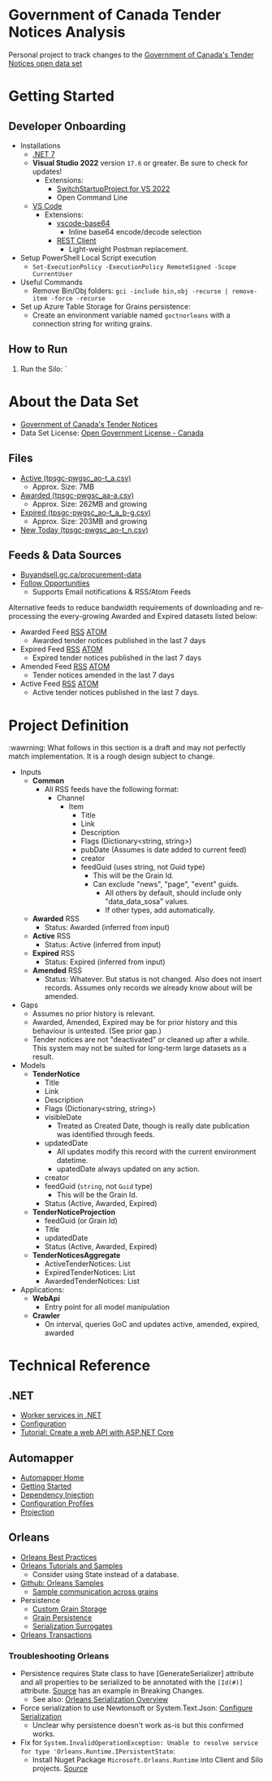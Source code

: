 # Government of Canada Tender Notices Analysis

Personal project to track changes to the [Government of Canada's Tender Notices open data set](https://open.canada.ca/data/en/dataset/ffd38960-1853-4c19-ba26-e50bea2cb2d5)

# Getting Started

## Developer Onboarding

* Installations
  * [.NET 7](https://dotnet.microsoft.com/en-us/download/dotnet/7.0)
  * **Visual Studio 2022** version `17.6` or greater. Be sure to check for updates!
    * Extensions:
      * [SwitchStartupProject for VS 2022](https://marketplace.visualstudio.com/items?itemName=vs-publisher-141975.SwitchStartupProjectForVS2022)
      * Open Command Line
  * [VS Code](https://code.visualstudio.com/Download)
    * Extensions:
      * [vscode-base64](https://marketplace.visualstudio.com/items?itemName=adamhartford.vscode-base64)
        * Inline base64 encode/decode selection
      * [REST Client](https://marketplace.visualstudio.com/items?itemName=humao.rest-client)
        * Light-weight Postman replacement.
* Setup PowerShell Local Script execution
  * `Set-ExecutionPolicy -ExecutionPolicy RemoteSigned -Scope CurrentUser`
* Useful Commands
  * Remove Bin/Obj folders: `gci -include bin,obj -recurse | remove-item -force -recurse`
* Set up Azure Table Storage for Grains persistence:
  * Create an environment variable named `goctnorleans` with a connection string for writing grains.

## How to Run

1. Run the Silo: `

# About the Data Set

* [Government of Canada's Tender Notices](https://open.canada.ca/data/en/dataset/ffd38960-1853-4c19-ba26-e50bea2cb2d5)
* Data Set License: [Open Government License - Canada](https://open.canada.ca/en/open-government-licence-canada)

## Files

* [Active (tpsgc-pwgsc_ao-t_a.csv)](https://buyandsell.gc.ca/procurement-data/csv/tender/active)
  * Approx. Size: 7MB
* [Awarded (tpsgc-pwgsc_aa-a.csv)](https://buyandsell.gc.ca/procurement-data/csv/award/all)
  * Approx. Size: 262MB and growing
* [Expired (tpsgc-pwgsc_ao-t_a_b-g.csv)](https://buyandsell.gc.ca/procurement-data/csv/tender/expired)
  * Approx. Size: 203MB and growing
* [New Today (tpsgc-pwgsc_ao-t_n.csv)](https://buyandsell.gc.ca/procurement-data/csv/tender/new-today)

## Feeds & Data Sources

* [Buyandsell.gc.ca/procurement-data](https://buyandsell.gc.ca/procurement-data/)
* [Follow Opportunities](https://buyandsell.gc.ca/procurement-data/tenders/follow-opportunities)
  * Supports Email notifications & RSS/Atom Feeds

Alternative feeds to reduce bandwidth requirements of downloading and re-processing the every-growing Awarded and Expired datasets listed below:

* Awarded Feed [RSS](https://buyandsell.gc.ca/procurement-data/feed?dds_facet_date_published=NOW/DAY-7DAYS%20TO%20NOW/DAY%2B86399999MILLISECONDS&sm_facet_procurement_data=data_data_tender_award&ss_language=en&rss_atom_title=%7B%22sm_facet_procurement_data%22%3A%5B%22data_data_tender_award%22%5D%2C%22dds_facet_date_published%22%3A%5B%22dds_facet_date_published_7day%22%5D%7D) [ATOM](https://buyandsell.gc.ca/procurement-data/feed/atom?dds_facet_date_published=NOW/DAY-7DAYS%20TO%20NOW/DAY%2B86399999MILLISECONDS&sm_facet_procurement_data=data_data_tender_award&ss_language=en&rss_atom_title=%7B%22sm_facet_procurement_data%22%3A%5B%22data_data_tender_award%22%5D%2C%22dds_facet_date_published%22%3A%5B%22dds_facet_date_published_7day%22%5D%7D)
  * Awarded tender notices published in the last 7 days
* Expired Feed [RSS](https://buyandsell.gc.ca/procurement-data/feed?dds_facet_date_published=NOW/DAY-7DAYS%20TO%20NOW/DAY%2B86399999MILLISECONDS&ss_publishing_status=SDS-SS-006&sm_facet_procurement_data=%28tender_notice%20AND%20data_data_tender_notice%29&ss_language=en&rss_atom_title=%7B%22sm_facet_procurement_data%22%3A%5B%22tender_notice%22%2C%22data_data_tender_notice%22%5D%2C%22ss_publishing_status%22%3A%5B%22SDS-SS-006%22%5D%2C%22dds_facet_date_published%22%3A%5B%22dds_facet_date_published_7day%22%5D%7D) [ATOM](https://buyandsell.gc.ca/procurement-data/feed/atom?dds_facet_date_published=NOW/DAY-7DAYS%20TO%20NOW/DAY%2B86399999MILLISECONDS&ss_publishing_status=SDS-SS-006&sm_facet_procurement_data=%28tender_notice%20AND%20data_data_tender_notice%29&ss_language=en&rss_atom_title=%7B%22sm_facet_procurement_data%22%3A%5B%22tender_notice%22%2C%22data_data_tender_notice%22%5D%2C%22ss_publishing_status%22%3A%5B%22SDS-SS-006%22%5D%2C%22dds_facet_date_published%22%3A%5B%22dds_facet_date_published_7day%22%5D%7D)
  * Expired tender notices published in the last 7 days
* Amended Feed [RSS](https://buyandsell.gc.ca/procurement-data/feed?dds_facet_date_amended=NOW/DAY-7DAYS%20TO%20NOW/DAY%2B86399999MILLISECONDS&sm_facet_procurement_data=%28tender_notice%20AND%20data_data_tender_notice%29&ss_language=en&rss_atom_title=%7B%22sm_facet_procurement_data%22%3A%5B%22tender_notice%22%2C%22data_data_tender_notice%22%5D%2C%22dds_facet_date_amended%22%3A%5B%22dds_facet_date_amended_7day%22%5D%7D) [ATOM](https://buyandsell.gc.ca/procurement-data/feed/atom?dds_facet_date_amended=NOW/DAY-7DAYS%20TO%20NOW/DAY%2B86399999MILLISECONDS&sm_facet_procurement_data=%28tender_notice%20AND%20data_data_tender_notice%29&ss_language=en&rss_atom_title=%7B%22sm_facet_procurement_data%22%3A%5B%22tender_notice%22%2C%22data_data_tender_notice%22%5D%2C%22dds_facet_date_amended%22%3A%5B%22dds_facet_date_amended_7day%22%5D%7D)
  * Tender notices amended in the last 7 days
* Active Feed [RSS](https://buyandsell.gc.ca/procurement-data/feed?dds_facet_date_published=NOW/DAY-7DAYS%20TO%20NOW/DAY%2B86399999MILLISECONDS&ss_publishing_status=SDS-SS-005&sm_facet_procurement_data=%28tender_notice%20AND%20data_data_tender_notice%29&ss_language=en&rss_atom_title=%7B%22sm_facet_procurement_data%22%3A%5B%22tender_notice%22%2C%22data_data_tender_notice%22%5D%2C%22dds_facet_date_published%22%3A%5B%22dds_facet_date_published_7day%22%5D%2C%22ss_publishing_status%22%3A%5B%22SDS-SS-005%22%5D%7D) [ATOM](https://buyandsell.gc.ca/procurement-data/feed/atom?dds_facet_date_published=NOW/DAY-7DAYS%20TO%20NOW/DAY%2B86399999MILLISECONDS&ss_publishing_status=SDS-SS-005&sm_facet_procurement_data=%28tender_notice%20AND%20data_data_tender_notice%29&ss_language=en&rss_atom_title=%7B%22sm_facet_procurement_data%22%3A%5B%22tender_notice%22%2C%22data_data_tender_notice%22%5D%2C%22dds_facet_date_published%22%3A%5B%22dds_facet_date_published_7day%22%5D%2C%22ss_publishing_status%22%3A%5B%22SDS-SS-005%22%5D%7D)
  * Active tender notices published in the last 7 days.


# Project Definition

:wawrning: What follows in this section is a draft and may not perfectly match implementation. It is a rough design subject to change.

* Inputs
  * **Common**
    * All RSS feeds have the following format:
      * Channel
        * Item
          * Title
          * Link
          * Description
          * Flags (Dictionary<string, string>)
          * pubDate (Assumes is date added to current feed)
          * creator
          * feedGuid (uses string, not Guid type)
            * This will be the Grain Id.
            * Can exclude "news", "page", "event" guids.
              * All others by default, should include only "data_data_sosa" values.
              * If other types, add automatically.
  * **Awarded** RSS
    * Status: Awarded (inferred from input)
  * **Active** RSS
    * Status: Active (inferred from input)
  * **Expired** RSS
    * Status: Expired (inferred from input)
  * **Amended** RSS
    * Status: Whatever. But status is not changed. Also does not insert records. Assumes only records we already know about will be amended.
* Gaps
  * Assumes no prior history is relevant.
  * Awarded, Amended, Expired may be for prior history and this behaviour is untested. (See prior gap.)
  * Tender notices are not "deactivated" or cleaned up after a while. This system may not be suited for long-term large datasets as a result.
* Models
  * **TenderNotice**
    * Title
    * Link
    * Description
    * Flags (Dictionary<string, string>)
    * visibleDate
      * Treated as Created Date, though is really date publication was identified through feeds.
    * updatedDate
      * All updates modify this record with the current environment datetime.
      * upatedDate always updated on any action.
    * creator
    * feedGuid (`string`, not `Guid` type)
      * This will be the Grain Id.
    * Status (Active, Awarded, Expired)
  * **TenderNoticeProjection**
    * feedGuid (or Grain Id)
    * Title
    * updatedDate
    * Status (Active, Awarded, Expired)
  * **TenderNoticesAggregate**
    * ActiveTenderNotices: List<TenderNoticeProjection>
    * ExpiredTenderNotices: List<TenderNoticeProjection>
    * AwardedTenderNotices: List<TenderNoticeProjection>
* Applications:
  * **WebApi**
    * Entry point for all model manipulation
  * **Crawler**
    * On interval, queries GoC and updates active, amended, expired, awarded


# Technical Reference

## .NET

* [Worker services in .NET](https://learn.microsoft.com/en-us/dotnet/core/extensions/workers?pivots=dotnet-7-0)
* [Configuration](https://learn.microsoft.com/en-us/dotnet/core/extensions/configuration)
* [Tutorial: Create a web API with ASP.NET Core](https://learn.microsoft.com/en-us/aspnet/core/tutorials/first-web-api?view=aspnetcore-7.0&tabs=visual-studio)

## Automapper

* [Automapper Home](https://automapper.org/)
* [Getting Started](https://docs.automapper.org/en/latest/Getting-started.html)
* [Dependency Injection](https://docs.automapper.org/en/latest/Dependency-injection.html)
* [Configuration Profiles](https://docs.automapper.org/en/latest/Configuration.html#profile-instances)
* [Projection](https://docs.automapper.org/en/latest/Projection.html)

## Orleans

* [Orleans Best Practices](https://learn.microsoft.com/en-us/dotnet/orleans/resources/best-practices)
* [Orleans Tutorials and Samples](https://learn.microsoft.com/en-us/dotnet/orleans/tutorials-and-samples/tutorial-1?source=recommendations)
  * Consider using State instead of a database.
* [Github: Orleans Samples](https://github.com/dotnet/samples/blob/main/orleans/)
  * [Sample communication across grains](https://github.com/dotnet/samples/blob/main/orleans/TicTacToe/Grains/GameGrain.cs)
* Persistence
  * [Custom Grain Storage](https://learn.microsoft.com/en-us/dotnet/orleans/tutorials-and-samples/custom-grain-storage?pivots=orleans-7-0)
  * [Grain Persistence](https://learn.microsoft.com/en-us/dotnet/orleans/grains/grain-persistence/?pivots=orleans-7-0)
  * [Serialization Surrogates](https://learn.microsoft.com/en-us/dotnet/orleans/host/configuration-guide/serialization?pivots=orleans-7-0#surrogates-for-serializing-foreign-types)
* [Orleans Transactions](https://learn.microsoft.com/en-us/dotnet/orleans/grains/transactions)

### Troubleshooting Orleans

* Persistence requires State class to have [GenerateSerializer] attribute and all properties to be serialized to be annotated with the `[Id(#)]` attribute. [Source](https://github.com/dotnet/orleans/releases/tag/v4.0.0-preview1) has an example in Breaking Changes.
  * See also: [Orleans Serialization Overview](https://learn.microsoft.com/en-us/dotnet/orleans/host/configuration-guide/serialization?pivots=orleans-7-0#use-orleans-serialization)
* Force serialization to use Newtonsoft or System.Text.Json: [Configure Serialization](https://learn.microsoft.com/en-us/dotnet/orleans/host/configuration-guide/serialization-configuration?pivots=orleans-7-0)
  * Unclear why persistence doesn't work as-is but this confirmed works.
* Fix for `System.InvalidOperationException: Unable to resolve service for type 'Orleans.Runtime.IPersistentState`:
  * Install Nuget Package `Microsoft.Orleans.Runtime` into Client and Silo projects. [Source](https://github.com/dotnet/orleans/issues/8178)

